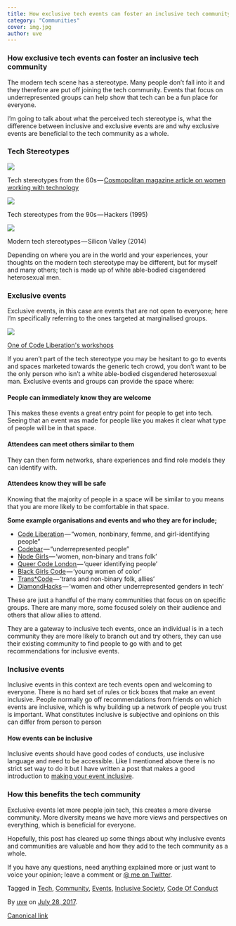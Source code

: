 ```yaml
---
title: How exclusive tech events can foster an inclusive tech community
category: "Communities"
cover: img.jpg
author: uve
---
```


### **How exclusive tech events can foster an inclusive tech community**

The modern tech scene has a stereotype. Many people don’t fall into it and they therefore are put off joining the tech community. Events that focus on underrepresented groups can help show that tech can be a fun place for everyone.

I’m going to talk about what the perceived tech stereotype is, what the difference between inclusive and exclusive events are and why exclusive events are beneficial to the tech community as a whole.

### **Tech Stereotypes**

![](https://cdn-images-1.medium.com/max/800/1*cVklniOMV5DZqmDTZpU6Hw.jpeg)

Tech stereotypes from the 60s — [Cosmopolitan magazine article on women working with technology](https://www.siliconrepublic.com/people/women-in-technology-the-computer-girls-cosmopolitan)

![](https://cdn-images-1.medium.com/max/800/1*bmoRLnSnxOTGRex-uRuwLg.jpeg)

Tech stereotypes from the 90s — Hackers (1995)

![](https://cdn-images-1.medium.com/max/1000/1*M_4Q1s4Z2oDaoM0PUlfm3g.jpeg)

Modern tech stereotypes — Silicon Valley (2014)

Depending on where you are in the world and your experiences, your thoughts on the modern tech stereotype may be different, but for myself and many others; tech is made up of white able-bodied cisgendered heterosexual men.

### Exclusive events

Exclusive events, in this case are events that are not open to everyone; here I’m specifically referring to the ones targeted at marginalised groups.

![](https://cdn-images-1.medium.com/max/1000/1*FWsu_bo6Ik_P_XqokwWKVA.jpeg)

[One of Code Liberation's workshops](https://twitter.com/ProcessingOrg/status/857658649912672257)

If you aren’t part of the tech stereotype you may be hesitant to go to events and spaces marketed towards the generic tech crowd, you don’t want to be the only person who isn’t a white able-bodied cisgendered heterosexual man. Exclusive events and groups can provide the space where:

#### **People can immediately know they are welcome**

This makes these events a great entry point for people to get into tech. Seeing that an event was made for people like you makes it clear what type of people will be in that space.

#### **Attendees can meet others similar to them**

They can then form networks, share experiences and find role models they can identify with.

#### **Attendees know they will be safe**

Knowing that the majority of people in a space will be similar to you means that you are more likely to be comfortable in that space.

**Some example organisations and events and who they are for include;**

*   [Code Liberation](http://codeliberation.org/) — “women, nonbinary, femme, and girl-identifying people”
*   [Codebar](https://codebar.io/) — “underrepresented people”
*   [Node Girls ](http://nodegirls.io/)— ‘women, non-binary and trans folk’
*   [Queer Code London ](https://www.meetup.com/Queer-Code-London/)— ‘queer identifying people’
*   [Black Girls Code](http://www.blackgirlscode.com/) — ‘young women of color’
*   [Trans*Code ](http://trans-code.org/)— ‘trans and non-binary folk, allies’
*   [DiamondHacks](https://www.ncsudiamondhacks.com/) — ‘women and other underrepresented genders in tech’

These are just a handful of the many communities that focus on on specific groups. There are many more, some focused solely on their audience and others that allow allies to attend.

They are a gateway to inclusive tech events, once an individual is in a tech community they are more likely to branch out and try others, they can use their existing community to find people to go with and to get recommendations for inclusive events.

### Inclusive events

Inclusive events in this context are tech events open and welcoming to everyone. There is no hard set of rules or tick boxes that make an event inclusive. People normally go off recommendations from friends on which events are inclusive, which is why building up a network of people you trust is important. What constitutes inclusive is subjective and opinions on this can differ from person to person

#### How events can be inclusive

Inclusive events should have good codes of conducts, use inclusive language and need to be accessible. Like I mentioned above there is no strict set way to do it but I have written a post that makes a good introduction to [making your event inclusive](https://medium.com/samsung-internet-dev/creating-inclusive-tech-communities-e08ee73b4fa1).

### How this benefits the tech community

Exclusive events let more people join tech, this creates a more diverse community. More diversity means we have more views and perspectives on everything, which is beneficial for everyone.

Hopefully, this post has cleared up some things about why inclusive events and communities are valuable and how they add to the tech community as a whole.

If you have any questions, need anything explained more or just want to voice your opinion; leave a comment or [@ me on Twitter](https://twitter.com/uveavanto).

Tagged in [Tech](https://medium.com/tag/tech), [Community](https://medium.com/tag/community), [Events](https://medium.com/tag/events), [Inclusive Society](https://medium.com/tag/inclusive-society), [Code Of Conduct](https://medium.com/tag/code-of-conduct)

By [uve](https://medium.com/@uveavanto) on [July 28, 2017](https://medium.com/p/db8d57a3a460).

[Canonical link](https://medium.com/@uveavanto/how-exclusive-tech-events-can-foster-an-inclusive-tech-community-db8d57a3a460)
